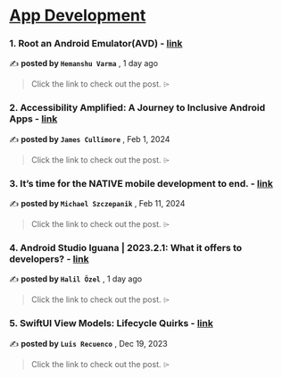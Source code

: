
<h1><a href=https://medium.com/tag/mobile-app-development/recommended target="_blank" rel="noopener noreferrer">App Development</a></h1>
<h3>1. Root an Android Emulator(AVD) - <a href=https://medium.com/@hemanshuvarma/root-an-android-emulator-avd-9f912328ca08?source=tag_recommended_feed---------0-84----------mobile_app_development----------f879abc9_479a_4d5b_8875_150b4ca851f8------- target="_blank" rel="noopener noreferrer">link</a></h3>

✍️ **posted by `Hemanshu Varma`** <date> , 1 day ago</date>

<blockquote>Click the link to check out the post. ⌲</blockquote>

<h3>2. Accessibility Amplified: A Journey to Inclusive Android Apps - <a href=https://medium.com/gitconnected/accessibility-amplified-a-journey-to-inclusive-android-apps-120d86b56f56?source=tag_recommended_feed---------1-107----------mobile_app_development----------f879abc9_479a_4d5b_8875_150b4ca851f8------- target="_blank" rel="noopener noreferrer">link</a></h3>

✍️ **posted by `James Cullimore`** <date> , Feb 1, 2024</date>

<blockquote>Click the link to check out the post. ⌲</blockquote>

<h3>3. It’s time for the NATIVE mobile development to end. - <a href=https://medium.com/mobilepeople/its-time-for-the-native-mobile-development-to-end-f677e37be5a8?source=tag_recommended_feed---------2-85----------mobile_app_development----------f879abc9_479a_4d5b_8875_150b4ca851f8------- target="_blank" rel="noopener noreferrer">link</a></h3>

✍️ **posted by `Michael Szczepanik`** <date> , Feb 11, 2024</date>

<blockquote>Click the link to check out the post. ⌲</blockquote>

<h3>4. Android Studio Iguana | 2023.2.1: What it offers to developers? - <a href=https://medium.com/@halilozel1903/android-studio-iguana-2023-2-1-what-it-offers-to-developers-843fc13ccc2a?source=tag_recommended_feed---------3-84----------mobile_app_development----------f879abc9_479a_4d5b_8875_150b4ca851f8------- target="_blank" rel="noopener noreferrer">link</a></h3>

✍️ **posted by `Halil Özel`** <date> , 1 day ago</date>

<blockquote>Click the link to check out the post. ⌲</blockquote>

<h3>5. SwiftUI View Models: Lifecycle Quirks - <a href=https://medium.com/the-swift-cooperative/swiftui-view-models-lifecycle-quirks-8dd967e84e31?source=tag_recommended_feed---------4-107----------mobile_app_development----------f879abc9_479a_4d5b_8875_150b4ca851f8------- target="_blank" rel="noopener noreferrer">link</a></h3>

✍️ **posted by `Luis Recuenco`** <date> , Dec 19, 2023</date>

<blockquote>Click the link to check out the post. ⌲</blockquote>

